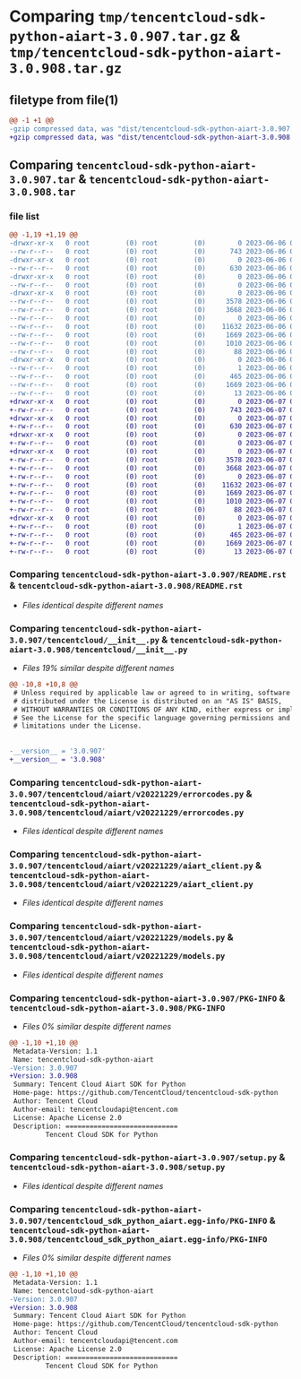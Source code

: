 # Comparing `tmp/tencentcloud-sdk-python-aiart-3.0.907.tar.gz` & `tmp/tencentcloud-sdk-python-aiart-3.0.908.tar.gz`

## filetype from file(1)

```diff
@@ -1 +1 @@
-gzip compressed data, was "dist/tencentcloud-sdk-python-aiart-3.0.907.tar", last modified: Tue Jun  6 02:17:44 2023, max compression
+gzip compressed data, was "dist/tencentcloud-sdk-python-aiart-3.0.908.tar", last modified: Wed Jun  7 00:14:31 2023, max compression
```

## Comparing `tencentcloud-sdk-python-aiart-3.0.907.tar` & `tencentcloud-sdk-python-aiart-3.0.908.tar`

### file list

```diff
@@ -1,19 +1,19 @@
-drwxr-xr-x   0 root         (0) root         (0)        0 2023-06-06 02:17:44.000000 tencentcloud-sdk-python-aiart-3.0.907/
--rw-r--r--   0 root         (0) root         (0)      743 2023-06-06 02:17:44.000000 tencentcloud-sdk-python-aiart-3.0.907/README.rst
-drwxr-xr-x   0 root         (0) root         (0)        0 2023-06-06 02:17:44.000000 tencentcloud-sdk-python-aiart-3.0.907/tencentcloud/
--rw-r--r--   0 root         (0) root         (0)      630 2023-06-06 02:17:44.000000 tencentcloud-sdk-python-aiart-3.0.907/tencentcloud/__init__.py
-drwxr-xr-x   0 root         (0) root         (0)        0 2023-06-06 02:17:44.000000 tencentcloud-sdk-python-aiart-3.0.907/tencentcloud/aiart/
--rw-r--r--   0 root         (0) root         (0)        0 2023-06-06 02:17:44.000000 tencentcloud-sdk-python-aiart-3.0.907/tencentcloud/aiart/__init__.py
-drwxr-xr-x   0 root         (0) root         (0)        0 2023-06-06 02:17:44.000000 tencentcloud-sdk-python-aiart-3.0.907/tencentcloud/aiart/v20221229/
--rw-r--r--   0 root         (0) root         (0)     3578 2023-06-06 02:17:44.000000 tencentcloud-sdk-python-aiart-3.0.907/tencentcloud/aiart/v20221229/errorcodes.py
--rw-r--r--   0 root         (0) root         (0)     3668 2023-06-06 02:17:44.000000 tencentcloud-sdk-python-aiart-3.0.907/tencentcloud/aiart/v20221229/aiart_client.py
--rw-r--r--   0 root         (0) root         (0)        0 2023-06-06 02:17:44.000000 tencentcloud-sdk-python-aiart-3.0.907/tencentcloud/aiart/v20221229/__init__.py
--rw-r--r--   0 root         (0) root         (0)    11632 2023-06-06 02:17:44.000000 tencentcloud-sdk-python-aiart-3.0.907/tencentcloud/aiart/v20221229/models.py
--rw-r--r--   0 root         (0) root         (0)     1669 2023-06-06 02:17:44.000000 tencentcloud-sdk-python-aiart-3.0.907/PKG-INFO
--rw-r--r--   0 root         (0) root         (0)     1010 2023-06-06 02:17:44.000000 tencentcloud-sdk-python-aiart-3.0.907/setup.py
--rw-r--r--   0 root         (0) root         (0)       88 2023-06-06 02:17:44.000000 tencentcloud-sdk-python-aiart-3.0.907/setup.cfg
-drwxr-xr-x   0 root         (0) root         (0)        0 2023-06-06 02:17:44.000000 tencentcloud-sdk-python-aiart-3.0.907/tencentcloud_sdk_python_aiart.egg-info/
--rw-r--r--   0 root         (0) root         (0)        1 2023-06-06 02:17:44.000000 tencentcloud-sdk-python-aiart-3.0.907/tencentcloud_sdk_python_aiart.egg-info/dependency_links.txt
--rw-r--r--   0 root         (0) root         (0)      465 2023-06-06 02:17:44.000000 tencentcloud-sdk-python-aiart-3.0.907/tencentcloud_sdk_python_aiart.egg-info/SOURCES.txt
--rw-r--r--   0 root         (0) root         (0)     1669 2023-06-06 02:17:44.000000 tencentcloud-sdk-python-aiart-3.0.907/tencentcloud_sdk_python_aiart.egg-info/PKG-INFO
--rw-r--r--   0 root         (0) root         (0)       13 2023-06-06 02:17:44.000000 tencentcloud-sdk-python-aiart-3.0.907/tencentcloud_sdk_python_aiart.egg-info/top_level.txt
+drwxr-xr-x   0 root         (0) root         (0)        0 2023-06-07 00:14:31.000000 tencentcloud-sdk-python-aiart-3.0.908/
+-rw-r--r--   0 root         (0) root         (0)      743 2023-06-07 00:14:31.000000 tencentcloud-sdk-python-aiart-3.0.908/README.rst
+drwxr-xr-x   0 root         (0) root         (0)        0 2023-06-07 00:14:31.000000 tencentcloud-sdk-python-aiart-3.0.908/tencentcloud/
+-rw-r--r--   0 root         (0) root         (0)      630 2023-06-07 00:14:31.000000 tencentcloud-sdk-python-aiart-3.0.908/tencentcloud/__init__.py
+drwxr-xr-x   0 root         (0) root         (0)        0 2023-06-07 00:14:31.000000 tencentcloud-sdk-python-aiart-3.0.908/tencentcloud/aiart/
+-rw-r--r--   0 root         (0) root         (0)        0 2023-06-07 00:14:31.000000 tencentcloud-sdk-python-aiart-3.0.908/tencentcloud/aiart/__init__.py
+drwxr-xr-x   0 root         (0) root         (0)        0 2023-06-07 00:14:31.000000 tencentcloud-sdk-python-aiart-3.0.908/tencentcloud/aiart/v20221229/
+-rw-r--r--   0 root         (0) root         (0)     3578 2023-06-07 00:14:31.000000 tencentcloud-sdk-python-aiart-3.0.908/tencentcloud/aiart/v20221229/errorcodes.py
+-rw-r--r--   0 root         (0) root         (0)     3668 2023-06-07 00:14:31.000000 tencentcloud-sdk-python-aiart-3.0.908/tencentcloud/aiart/v20221229/aiart_client.py
+-rw-r--r--   0 root         (0) root         (0)        0 2023-06-07 00:14:31.000000 tencentcloud-sdk-python-aiart-3.0.908/tencentcloud/aiart/v20221229/__init__.py
+-rw-r--r--   0 root         (0) root         (0)    11632 2023-06-07 00:14:31.000000 tencentcloud-sdk-python-aiart-3.0.908/tencentcloud/aiart/v20221229/models.py
+-rw-r--r--   0 root         (0) root         (0)     1669 2023-06-07 00:14:31.000000 tencentcloud-sdk-python-aiart-3.0.908/PKG-INFO
+-rw-r--r--   0 root         (0) root         (0)     1010 2023-06-07 00:14:31.000000 tencentcloud-sdk-python-aiart-3.0.908/setup.py
+-rw-r--r--   0 root         (0) root         (0)       88 2023-06-07 00:14:31.000000 tencentcloud-sdk-python-aiart-3.0.908/setup.cfg
+drwxr-xr-x   0 root         (0) root         (0)        0 2023-06-07 00:14:31.000000 tencentcloud-sdk-python-aiart-3.0.908/tencentcloud_sdk_python_aiart.egg-info/
+-rw-r--r--   0 root         (0) root         (0)        1 2023-06-07 00:14:31.000000 tencentcloud-sdk-python-aiart-3.0.908/tencentcloud_sdk_python_aiart.egg-info/dependency_links.txt
+-rw-r--r--   0 root         (0) root         (0)      465 2023-06-07 00:14:31.000000 tencentcloud-sdk-python-aiart-3.0.908/tencentcloud_sdk_python_aiart.egg-info/SOURCES.txt
+-rw-r--r--   0 root         (0) root         (0)     1669 2023-06-07 00:14:31.000000 tencentcloud-sdk-python-aiart-3.0.908/tencentcloud_sdk_python_aiart.egg-info/PKG-INFO
+-rw-r--r--   0 root         (0) root         (0)       13 2023-06-07 00:14:31.000000 tencentcloud-sdk-python-aiart-3.0.908/tencentcloud_sdk_python_aiart.egg-info/top_level.txt
```

### Comparing `tencentcloud-sdk-python-aiart-3.0.907/README.rst` & `tencentcloud-sdk-python-aiart-3.0.908/README.rst`

 * *Files identical despite different names*

### Comparing `tencentcloud-sdk-python-aiart-3.0.907/tencentcloud/__init__.py` & `tencentcloud-sdk-python-aiart-3.0.908/tencentcloud/__init__.py`

 * *Files 19% similar despite different names*

```diff
@@ -10,8 +10,8 @@
 # Unless required by applicable law or agreed to in writing, software
 # distributed under the License is distributed on an "AS IS" BASIS,
 # WITHOUT WARRANTIES OR CONDITIONS OF ANY KIND, either express or implied.
 # See the License for the specific language governing permissions and
 # limitations under the License.
 
 
-__version__ = '3.0.907'
+__version__ = '3.0.908'
```

### Comparing `tencentcloud-sdk-python-aiart-3.0.907/tencentcloud/aiart/v20221229/errorcodes.py` & `tencentcloud-sdk-python-aiart-3.0.908/tencentcloud/aiart/v20221229/errorcodes.py`

 * *Files identical despite different names*

### Comparing `tencentcloud-sdk-python-aiart-3.0.907/tencentcloud/aiart/v20221229/aiart_client.py` & `tencentcloud-sdk-python-aiart-3.0.908/tencentcloud/aiart/v20221229/aiart_client.py`

 * *Files identical despite different names*

### Comparing `tencentcloud-sdk-python-aiart-3.0.907/tencentcloud/aiart/v20221229/models.py` & `tencentcloud-sdk-python-aiart-3.0.908/tencentcloud/aiart/v20221229/models.py`

 * *Files identical despite different names*

### Comparing `tencentcloud-sdk-python-aiart-3.0.907/PKG-INFO` & `tencentcloud-sdk-python-aiart-3.0.908/PKG-INFO`

 * *Files 0% similar despite different names*

```diff
@@ -1,10 +1,10 @@
 Metadata-Version: 1.1
 Name: tencentcloud-sdk-python-aiart
-Version: 3.0.907
+Version: 3.0.908
 Summary: Tencent Cloud Aiart SDK for Python
 Home-page: https://github.com/TencentCloud/tencentcloud-sdk-python
 Author: Tencent Cloud
 Author-email: tencentcloudapi@tencent.com
 License: Apache License 2.0
 Description: ============================
         Tencent Cloud SDK for Python
```

### Comparing `tencentcloud-sdk-python-aiart-3.0.907/setup.py` & `tencentcloud-sdk-python-aiart-3.0.908/setup.py`

 * *Files identical despite different names*

### Comparing `tencentcloud-sdk-python-aiart-3.0.907/tencentcloud_sdk_python_aiart.egg-info/PKG-INFO` & `tencentcloud-sdk-python-aiart-3.0.908/tencentcloud_sdk_python_aiart.egg-info/PKG-INFO`

 * *Files 0% similar despite different names*

```diff
@@ -1,10 +1,10 @@
 Metadata-Version: 1.1
 Name: tencentcloud-sdk-python-aiart
-Version: 3.0.907
+Version: 3.0.908
 Summary: Tencent Cloud Aiart SDK for Python
 Home-page: https://github.com/TencentCloud/tencentcloud-sdk-python
 Author: Tencent Cloud
 Author-email: tencentcloudapi@tencent.com
 License: Apache License 2.0
 Description: ============================
         Tencent Cloud SDK for Python
```

